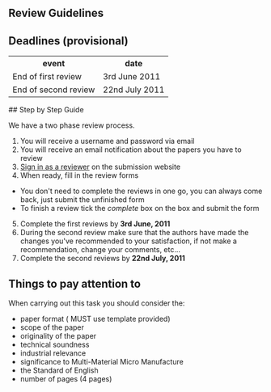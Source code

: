 ## Review Guidelines

## Deadlines (provisional)


<table class="info" style="width:100%;">
<tr><th>event</th><th>date</th></tr>
<tr class="dark  current"><td>End of first review</td><td>3rd June 2011</td></tr> 
<tr class="dark"><td>End of second review</td><td>22nd July 2011</td></tr> 
</table>
<!--break-->
## Step by Step Guide


We have a two phase review process. 

1. You will receive a username and password via email
2. You will receive an email notification about the papers you have to review
3. [Sign in as a reviewer](http://conference.4m-association.org/review/signin.php) on the submission website
4. When ready, fill in the review forms
 * You don't need to complete the reviews in one go, you can always come back, just submit the unfinished form
 * To finish a review tick the *complete* box on the box and submit the form
5. Complete the first reviews by **3rd June, 2011** 
6. During the second review make sure that the authors have made the changes you've recommended to your satisfaction, if not make a recommendation, change your comments, etc...
7. Complete the second reviews by **22nd July, 2011**

## Things to pay attention to


When carrying out this task you should consider the:

* paper format ( MUST use template provided)
* scope of the paper
* originality of the paper
* technical soundness
* industrial relevance
* significance to Multi-Material Micro Manufacture
* the Standard of English
* number of pages (4 pages)